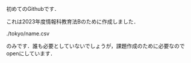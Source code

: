 初めてのGithubです．

これは2023年度情報科教育法Bのために作成しました．

./tokyo/name.csv

のみです．誰も必要としていないでしょうが，課題作成のために必要なのでopenにしています．
